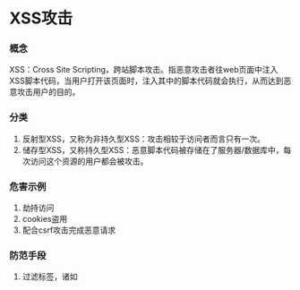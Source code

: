 # XSS攻击

### 概念

XSS：Cross Site Scripting，跨站脚本攻击。指恶意攻击者往web页面中注入XSS脚本代码，当用户打开该页面时，注入其中的脚本代码就会执行，从而达到恶意攻击用户的目的。

### 分类

1. 反射型XSS，又称为非持久型XSS：攻击相较于访问者而言只有一次。
2. 储存型XSS，又称持久型XSS：恶意脚本代码被存储在了服务器/数据库中，每次访问这个资源的用户都会被攻击。

### 危害示例

1. 劫持访问
2. cookies盗用
3. 配合csrf攻击完成恶意请求

### 防范手段

1. 过滤标签，诸如<script> <img> <a>等标签进行过滤
2. 在编码时，对一些常见的符号（有其他意义的代码符号），进行编码转化，如 < >等
3. 限制文本的输入长度，因为一般的攻击代码会很长



参考自：https://zhuanlan.zhihu.com/p/26177815



